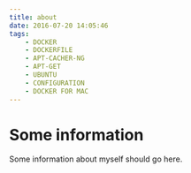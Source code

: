 ```yaml
---
title: about
date: 2016-07-20 14:05:46
tags:
    - DOCKER 
    - DOCKERFILE 
    - APT-CACHER-NG 
    - APT-GET 
    - UBUNTU 
    - CONFIGURATION 
    - DOCKER FOR MAC
---
```


# Some information

Some information about myself should go here.